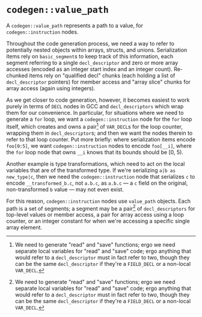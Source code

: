 
# `codegen::value_path`

A `codegen::value_path` represents a path to a value, for `codegen::instruction` nodes.

Throughout the code generation process, we need a way to refer to potentially nested objects within arrays, structs, and unions. Serialization items rely on `basic_segment`s to keep track of this information, each segment referring to a single `decl_descriptor` and zero or more array accesses (encoded as an integer start index and an integer count). Re-chunked items rely on "qualified decl" chunks (each holding a list of `decl_descriptor` pointers) for member access and "array slice" chunks for array access (again using integers).

As we get closer to code generation, however, it becomes easiest to work purely in terms of `DECL` nodes in GCC and `decl_descriptors` which wrap them for our convenience. In particular, for situations where we need to generate a `for` loop, we want a `codegen::instruction` node for the `for` loop itself, which creates and owns a pair[^pairs] of `VAR_DECL`s for the loop counter, wrapping them in `decl_descriptor`s; and then we want the nodes therein to refer to that loop counter. Put more briefly: where serialization items encode `foo[0:5]`, we want `codegen::instruction` nodes to encode `foo[__i]`, where the `for` loop node that owns `__i` knows that its bounds should be [0, 5).

[^pairs]: We need to generate "read" and "save" functions; ergo we need separate local variables for "read" and "save" code; ergo anything that would refer to a `decl_descriptor` must in fact refer to two, though they can be the same `decl_descriptor` if they're a `FIELD_DECL` or a non-local `VAR_DECL`.

Another example is type transformations, which need to act on the local variables that are of the transformed type. If we're serializing `a|b as new_type|c`, then we need the `codegen::instruction` node that serializes `c` to encode `__transformed_b.c`, not `a.b.c`, as `a.b.c` &mdash; a `c` field on the original, non-transformed `b` value &mdash; may not even exist.

For this reason, `codegen::instruction` nodes use `value_path` objects. Each path is a set of segments; a segment may be a pair[^pairs] of `decl_descriptors` for top-level values or member access, a pair for array access using a loop counter, or an integer constant for when we're accessing a specific single array element.